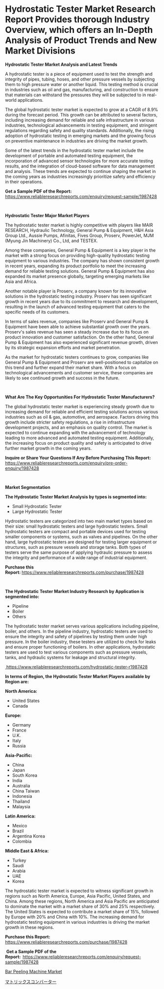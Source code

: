 <p><h1>Hydrostatic Tester Market Research Report Provides thorough Industry Overview, which offers an In-Depth Analysis of Product Trends and New Market Divisions</h1></p><p><strong>Hydrostatic Tester Market Analysis and Latest Trends</strong></p>
<p><p>A hydrostatic tester is a piece of equipment used to test the strength and integrity of pipes, tubing, hoses, and other pressure vessels by subjecting them to high pressure water or another liquid. This testing method is crucial in industries such as oil and gas, manufacturing, and construction to ensure that materials can withstand the pressures they will be subjected to in real-world applications.</p><p>The global hydrostatic tester market is expected to grow at a CAGR of 8.9% during the forecast period. This growth can be attributed to several factors, including increasing demand for reliable and safe infrastructure in various industries, technological advancements in testing equipment, and stringent regulations regarding safety and quality standards. Additionally, the rising adoption of hydrostatic testing in emerging markets and the growing focus on preventive maintenance in industries are driving the market growth.</p><p>Some of the latest trends in the hydrostatic tester market include the development of portable and automated testing equipment, the incorporation of advanced sensor technologies for more accurate testing results, and the integration of cloud-based software for data management and analysis. These trends are expected to continue shaping the market in the coming years as industries increasingly prioritize safety and efficiency in their operations.</p></p>
<p><strong>Get a Sample PDF of the Report:&nbsp;</strong> <a href="https://www.reliableresearchreports.com/enquiry/request-sample/1987428">https://www.reliableresearchreports.com/enquiry/request-sample/1987428</a></p>
<p>&nbsp;</p>
<p><strong>Hydrostatic Tester Major Market Players</strong></p>
<p><p>The hydrostatic tester market is highly competitive with players like MAIR RESEARCH, Hydraulic Technology, General Pump & Equipment, H&H Asia Group Ltd., Aussie Pumps, Afinitas, Fives Group, Proserv, PowerJet, MJM (Myung Jin Machinery) Co., Ltd, and TESTEX.</p><p>Among these companies, General Pump & Equipment is a key player in the market with a strong focus on providing high-quality hydrostatic testing equipment to various industries. The company has shown consistent growth in recent years, expanding its product portfolio to meet the increasing demand for reliable testing solutions. General Pump & Equipment has also expanded its market presence globally, targeting emerging markets like Asia and Africa.</p><p>Another notable player is Proserv, a company known for its innovative solutions in the hydrostatic testing industry. Proserv has seen significant growth in recent years due to its commitment to research and development, resulting in the launch of advanced testing equipment that caters to the specific needs of its customers.</p><p>In terms of sales revenue, companies like Proserv and General Pump & Equipment have been able to achieve substantial growth over the years. Proserv's sales revenue has seen a steady increase due to its focus on product innovation and customer satisfaction. On the other hand, General Pump & Equipment has also experienced significant revenue growth, driven by its strategic expansion efforts and market penetration.</p><p>As the market for hydrostatic testers continues to grow, companies like General Pump & Equipment and Proserv are well-positioned to capitalize on this trend and further expand their market share. With a focus on technological advancements and customer service, these companies are likely to see continued growth and success in the future.</p></p>
<p>&nbsp;</p>
<p><strong>What Are The Key Opportunities For Hydrostatic Tester Manufacturers?</strong></p>
<p><p>The global hydrostatic tester market is experiencing steady growth due to increasing demand for reliable and efficient testing solutions across various industries such as oil & gas, automotive, and aerospace. Factors driving this growth include stricter safety regulations, a rise in infrastructure development projects, and an emphasis on quality control. The market is expected to continue expanding with the advancement of technology leading to more advanced and automated testing equipment. Additionally, the increasing focus on product quality and safety is anticipated to drive further market growth in the coming years.</p></p>
<p><strong>Inquire or Share Your Questions If Any Before Purchasing This Report:</strong> <a href="https://www.reliableresearchreports.com/enquiry/pre-order-enquiry/1987428">https://www.reliableresearchreports.com/enquiry/pre-order-enquiry/1987428</a></p>
<p>&nbsp;</p>
<p><strong>Market Segmentation</strong></p>
<p><strong>The Hydrostatic Tester Market Analysis by types is segmented into:</strong></p>
<p><ul><li>Small Hydrostatic Tester</li><li>Large Hydrostatic Tester</li></ul></p>
<p><p>Hydrostatic testers are categorized into two main market types based on their size: small hydrostatic testers and large hydrostatic testers. Small hydrostatic testers are compact and portable devices used for testing smaller components or systems, such as valves and pipelines. On the other hand, large hydrostatic testers are designed for testing larger equipment or structures, such as pressure vessels and storage tanks. Both types of testers serve the same purpose of applying hydraulic pressure to assess the integrity and performance of a wide range of industrial equipment.</p></p>
<p><strong>Purchase this Report:&nbsp;</strong><a href="https://www.reliableresearchreports.com/purchase/1987428">https://www.reliableresearchreports.com/purchase/1987428</a></p>
<p>&nbsp;</p>
<p><strong>The Hydrostatic Tester Market Industry Research by Application is segmented into:</strong></p>
<p><ul><li>Pipeline</li><li>Boiler</li><li>Others</li></ul></p>
<p><p>The hydrostatic tester market serves various applications including pipeline, boiler, and others. In the pipeline industry, hydrostatic testers are used to ensure the integrity and safety of pipelines by testing them under high pressure. In the boiler industry, these testers are utilized to check for leaks and ensure proper functioning of boilers. In other applications, hydrostatic testers are used to test various components such as pressure vessels, tanks, and hydraulic systems for leakage and structural integrity.</p></p>
<p><a href="https://www.reliableresearchreports.com/hydrostatic-tester-r1987428">&nbsp;https://www.reliableresearchreports.com/hydrostatic-tester-r1987428</a></p>
<p><strong>In terms of Region, the Hydrostatic Tester Market Players available by Region are:</strong></p>
<p>
    <p> <strong> North America: </strong>
        <ul>
            <li>United States</li>
            <li>Canada</li>
        </ul>
        </p> 
    <p> <strong> Europe: </strong>
        <ul>
            <li>Germany</li>
            <li>France</li>
            <li>U.K.</li>
            <li>Italy</li>
            <li>Russia</li>
        </ul>
        </p> 
    <p> <strong> Asia-Pacific: </strong>
        <ul>
            <li>China</li>
            <li>Japan</li>
            <li>South Korea</li>
            <li>India</li>
            <li>Australia</li>
            <li>China Taiwan</li>
            <li>Indonesia</li>
            <li>Thailand</li>
            <li>Malaysia</li>
        </ul>
        </p> 
    <p> <strong> Latin America: </strong>
        <ul>
            <li>Mexico</li>
            <li>Brazil</li>
            <li>Argentina Korea</li>
            <li>Colombia</li>
        </ul>
        </p> 
    <p> <strong> Middle East & Africa: </strong>
        <ul>
            <li>Turkey</li>
            <li>Saudi</li>
            <li>Arabia</li>
            <li>UAE</li>
            <li>Korea</li>
        </ul>
    </p>
    </p>
<p><p>The hydrostatic tester market is expected to witness significant growth in regions such as North America, Europe, Asia Pacific, United States, and China. Among these regions, North America and Asia Pacific are anticipated to dominate the market with a market share of 30% and 25% respectively. The United States is expected to contribute a market share of 15%, followed by Europe with 20% and China with 10%. The increasing demand for hydrostatic testing equipment in various industries is driving the market growth in these regions.</p></p>
<p><strong>Purchase this Report: </strong><a href="https://www.reliableresearchreports.com/purchase/1987428">https://www.reliableresearchreports.com/purchase/1987428</a></p>
<p>&nbsp;<strong>Get a Sample PDF of the Report:&nbsp;&nbsp;</strong><a href="https://www.reliableresearchreports.com/enquiry/request-sample/1987428">https://www.reliableresearchreports.com/enquiry/request-sample/1987428</a></p>
<p><strong></strong></p>
<p><p><a href="https://github.com/brenzgnarento/Market-Research-Report-List-2/blob/main/bar-peeling-machine-market.md">Bar Peeling Machine Market</a></p><p><a href="https://github.com/Sophiaard2003/Market-Research-Report-List-1/blob/main/173871634235.md">マトリックスコンバーター</a></p></p>